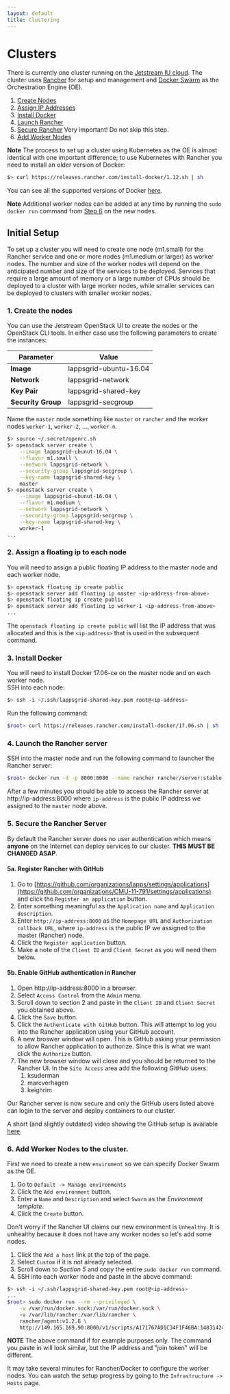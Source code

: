 ```yaml
---
layout: default
title: Clustering
---
```


# Clusters

There is currently one cluster running on the [Jetstream IU cloud](https://iu.jetstream-cloud.org/dashboard).  The cluster uses [Rancher](http://rancher.com) for setup and management and [Docker Swarm](https://docs.docker.com/engine/swarm/) as the Orchestration Engine (OE).

1. [Create Nodes](#create)
1. [Assign IP Addresses](#assign)
1. [Install Docker](#docker)
1. [Launch Rancher](#rancer)
1. [Secure Rancher](#secure) Very important! Do not skip this step.
1. [Add Worker Nodes](#workers)

**Note** The process to set up a cluster using Kubernetes as the OE is almost identical with one important difference; to use Kubernetes with Rancher you need to install an older version of Docker:

```bash
$> curl https://releases.rancher.com/install-docker/1.12.sh | sh
```

You can see all the supported versions of Docker [here](http://rancher.com/docs/rancher/latest/en/hosts/#supported-docker-versions).

**Note** Additional worker nodes can be added at any time by running the `sudo docker run` command from [Step 6](#workers) on the new nodes.

## Initial Setup

To set up a cluster you will need to create one node (m1.small) for the Rancher service and one or more nodes (m1.medium or larger) as worker nodes.  The number and size of the worker nodes will depend on the anticipated number and size of the services to be deployed.  Services that require a large amount of memory or a large number of CPUs should be deployed to a cluster with large worker nodes, while smaller services can be deployed to clusters with smaller worker nodes.

<a name="create"></a>
### 1. Create the nodes

You can use the Jetstream OpenStack UI to create the nodes or the OpenStack CLI tools.  In either case use the following parameters to create the instances:

| Parameter | Value |
|-----------|-------|
| **Image** | lappsgrid-ubuntu-16.04 |
| **Network** | lappsgrid-network |
| **Key Pair** | lappsgrid-shared-key |
| **Security Group** | lappsgrid-secgroup |

Name the `master` node something like `master` or `rancher` and the worker nodes `worker-1`, `worker-2`, ..., `worker-n`.

```bash
$> source ~/.secret/openrc.sh
$> openstack server create \
    --image lappsgrid-ubunut-16.04 \
    --flavor m1.small \
    --network lappsgrid-network \
    --security-group lappsgrid-secgroup \
    --key-name lappsgrid-shared-key \
    master
$> openstack server create \
    --image lappsgrid-ubunut-16.04 \
    --flavor m1.medium \
    --network lappsgrid-network \
    --security-group lappsgrid-secgroup \
    --key-name lappsgrid-shared-key \
    worker-1
...
```

<a name="assign"></a>
### 2. Assign a floating ip to each node

You will need to assign a public floating IP address to the master node and each worker node.

```bash
$> openstack floating ip create public
$> openstack server add floating ip master <ip-address-from-above> 
$> openstack floating ip create public
$> openstack server add floating ip worker-1 <ip-address-from-above>
... 
```

The `openstack floating ip create public` will list the IP address that was allocated and this is the `<ip-address>` that is used in the subsequent command.

<a name="docker"></a>

### 3. Install Docker

You will need to install Docker 17.06-ce on the master node and on each worker node.  
SSH into each node:
 
```bash
$> ssh -i ~/.ssh/lappsgrid-shared-key.pem root@<ip-address>
```

Run the following command:

```bash
$root> curl https://releases.rancher.com/install-docker/17.06.sh | sh
```

<a name="rancher"></a>

### 4. Launch the Rancher server

SSH into the master node and run the following command to launcher the Rancher server:

```bash
$root> docker run -d -p 8000:8080 --name rancher rancher/server:stable
```

After a few minutes you should be able to access the Rancher server at http://ip-address:8000 where `ip-address` is the public IP address we assigned to the `master` node above.

<a name="secure"></a>

### 5. Secure the Rancher Server

By default the Rancher server does no user authentication which means **anyone** on the Internet can deploy services to our cluster.  **THIS MUST BE CHANGED ASAP**.

#### 5a. Register Rancher with GitHub
1. Go to [https://github.com/organizations/lapps/settings/applications](https://github.com/organizations/CMU-11-791/settings/applications) and click the `Register an application` button.
1. Enter something meaningful as the `Application name` and `Application description`.
1. Enter `http://ip-address:8000` as the `Homepage URL` and `Authorization callback URL`, where `ip-address` is the public IP we assigned to the master (Rancher) node.
1. Click the `Register application` button.
1. Make a note of the `Client ID` and `Client Secret` as you will need them below.

#### 5b. Enable GitHub authentication in Rancher

1. Open http://ip-address:8000 in a browser.
1. Select `Access Control` from the `Admin` menu.
1. Scroll down to section 2 and paste in the `Client ID` and `Client Secret` you obtained above.
1. Click the `Save` button.
1. Click the `Authenticate with GitHub` button. This will attempt to log you into the Rancher application using your GitHub account.
1. A new broswer window will open.  This is GitHub asking your permission to allow Rancher application to authorize. Since this is what we want click the `Authorize` button.
1. The new browser window will close and you should be returned to the Rancher UI. In the `Site Access` area add the following GitHub users:
    1. ksuderman
    1. marcverhagen
    1. keighrim
    
Our Rancher server is now secure and only the GitHub users listed above can login to the server and deploy containers to our cluster.

A short (and slightly outdated) video showing the GitHub setup is available [here](http://rancher.com/rancher-now-supports-github-oauth/).

<a name="workers"></a>

### 6. Add Worker Nodes to the cluster.

First we need to create a new `enviroment` so we can specify Docker Swarm as the OE.

1. Go to `Default -> Manage environments`
1. Click the `Add environment` button.
1. Enter a `Name` and `Description` and select `Swarm` as the *Environment template*.
1. Click the `Create` button.

Don't worry if the Rancher UI claims our new environment is `Unhealthy`. It is unhealthy because it does not have any worker nodes so let's add some nodes.

1. Click the `Add a host` link at the top of the page.
1. Select `Custom` if it is not already selected.
1. Scroll down to *Section 5* and copy the entire `sudo docker run` command.
1. SSH into each worker node and paste in the above command:

```bash
$> ssh -i ~/.ssh/lappsgrid-shared-key.pem root@<ip-address>
...
$root> sudo docker run --rm --privileged \
    -v /var/run/docker.sock:/var/run/docker.sock \ 
    -v /var/lib/rancher:/var/lib/rancher \
    rancher/agent:v1.2.6 \
    http://149.165.169.90:8000/v1/scripts/A171767AD1C34F1F46BA:1483142400000:YXu6RtzQSIzcfx5dpLENWwJRY
```

**NOTE** The above command if for example purposes only.  The command you paste in will look similar, but the IP address and "join token" will be different.

It may take several minutes for Rancher/Docker to configure the worker nodes.  You can watch the setup progress by going to the `Infrastructure -> Hosts` page.
